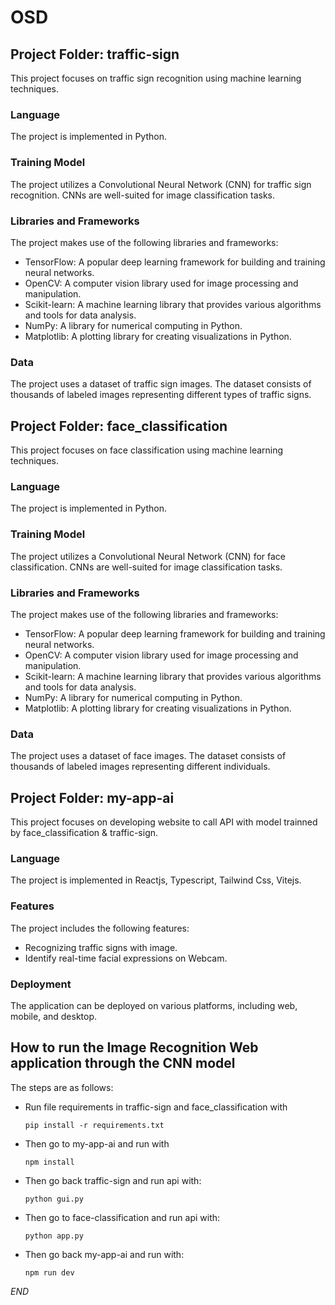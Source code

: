 # OSD

## Project Folder: traffic-sign

This project focuses on traffic sign recognition using machine learning techniques.

### Language

The project is implemented in Python.

### Training Model

The project utilizes a Convolutional Neural Network (CNN) for traffic sign recognition. CNNs are well-suited for image classification tasks.

### Libraries and Frameworks

The project makes use of the following libraries and frameworks:

- TensorFlow: A popular deep learning framework for building and training neural networks.
- OpenCV: A computer vision library used for image processing and manipulation.
- Scikit-learn: A machine learning library that provides various algorithms and tools for data analysis.
- NumPy: A library for numerical computing in Python.
- Matplotlib: A plotting library for creating visualizations in Python.

### Data

The project uses a dataset of traffic sign images. The dataset consists of thousands of labeled images representing different types of traffic signs.

## Project Folder: face_classification

This project focuses on face classification using machine learning techniques.

### Language

The project is implemented in Python.

### Training Model

The project utilizes a Convolutional Neural Network (CNN) for face classification. CNNs are well-suited for image classification tasks.

### Libraries and Frameworks

The project makes use of the following libraries and frameworks:

- TensorFlow: A popular deep learning framework for building and training neural networks.
- OpenCV: A computer vision library used for image processing and manipulation.
- Scikit-learn: A machine learning library that provides various algorithms and tools for data analysis.
- NumPy: A library for numerical computing in Python.
- Matplotlib: A plotting library for creating visualizations in Python.

### Data

The project uses a dataset of face images. The dataset consists of thousands of labeled images representing different individuals.

## Project Folder: my-app-ai

This project focuses on developing website to call API with model trainned by face_classification & traffic-sign.

### Language

The project is implemented in Reactjs, Typescript, Tailwind Css, Vitejs.

### Features

The project includes the following features:

- Recognizing traffic signs with image.
- Identify real-time facial expressions on Webcam.

### Deployment

The application can be deployed on various platforms, including web, mobile, and desktop.

## How to run the Image Recognition Web application through the CNN model

The steps are as follows:

- Run file requirements in traffic-sign and face_classification with

  ```
  pip install -r requirements.txt
  ```

- Then go to my-app-ai and run with
  ```
  npm install
  ```
- Then go back traffic-sign and run api with:
  ```
  python gui.py
  ```
- Then go to face-classification and run api with:
  ```
  python app.py
  ```
- Then go back my-app-ai and run with:
  ```
  npm run dev
  ```

$END$
